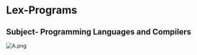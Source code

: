 # Lex-Programs

## Subject- Programming Languages and Compilers

![A.png](https://static.javatpoint.com/compiler/images/lex.png)
